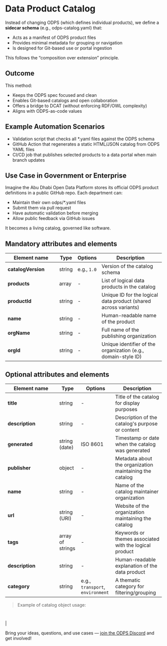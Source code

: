 # Data Product Catalog

Instead of changing ODPS (which defines individual products), we define a **sidecar schema** (e.g., odps-catalog.yaml) that:

* Acts as a manifest of ODPS product files
* Provides minimal metadata for grouping or navigation
* Is designed for Git-based use or portal ingestion

This follows the “composition over extension” principle.

## Outcome

This method:

* Keeps the ODPS spec focused and clean
* Enables Git-based catalogs and open collaboration
* Offers a bridge to DCAT (without enforcing RDF/OWL complexity)
* Aligns with ODPS-as-code values

## Example Automation Scenarios

* Validation script that checks all *.yaml files against the ODPS schema
* GitHub Action that regenerates a static HTML/JSON catalog from ODPS YAML files
* CI/CD job that publishes selected products to a data portal when main branch updates

## Use Case in Government or Enterprise

Imagine the Abu Dhabi Open Data Platform stores its official ODPS product definitions in a public GitHub repo. Each department can:

* Maintain their own odps/*.yaml files
* Submit them via pull request
* Have automatic validation before merging
* Allow public feedback via GitHub issues

It becomes a living catalog, governed like software.

## Mandatory attributes and elements


| <div style="width:150px">Element name</div> | Type   | Options     | Description                                  |
| ------------------------------------------- | ------ | ----------- | -------------------------------------------- |
| **catalogVersion**                          | string | e.g., `1.0` | Version of the catalog schema                |
| **products**                                | array  | -           | List of logical data products in the catalog |
| **productId**                               | string | -       | Unique ID for the logical data product (shared across variants) |
| **name**                                    | string | -       | Human-readable name of the product                              |
| **orgName**                                 | string | -       | Full name of the publishing organization                      |
| **orgId**                                   | string | -       | Unique identifier of the organization (e.g., domain-style ID) |



## Optional attributes and elements

| <div style="width:150px">Element name</div> | Type          | Options  | Description                                             |
| ------------------------------------------- | ------------- | -------- | ------------------------------------------------------- |
| **title**                                   | string        | -        | Title of the catalog for display purposes               |
| **description**                             | string        | -        | Description of the catalog's purpose or content         |
| **generated**                               | string (date) | ISO 8601 | Timestamp or date when the catalog was generated        |
| **publisher**                               | object        | -        | Metadata about the organization maintaining the catalog |
| **name**                                    | string        | -        | Name of the catalog maintainer organization         |
| **url**                                     | string (URI)  | -        | Website of the organization maintaining the catalog |
| **tags**                                    | array of strings | -     | Keywords or themes associated with the logical product |
| **description**                             | string           | -     | Human-readable explanation of the data product         |
| **category**                                | string           | e.g., `transport`, `environment` | A thematic category for filtering/grouping |


> Example of catalog object usage:

```yml



```
| 


Bring your ideas, questions, and use cases — [join the ODPS Discord](https://discord.gg/7KfnFxAc) and get involved!